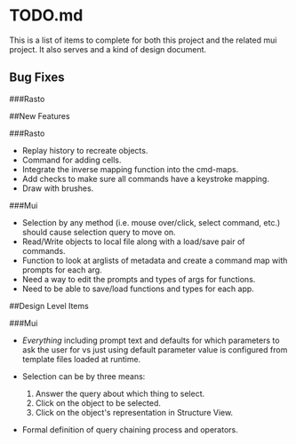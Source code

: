 # TODO.md

This is a list of items to complete for both this project and the related mui project. It also serves and a kind of
design document.


## Bug Fixes

###Rasto




##New Features

###Rasto

* Replay history to recreate objects.
* Command for adding cells.
* Integrate the inverse mapping function into the cmd-maps.
* Add checks to make sure all commands have a keystroke mapping.
* Draw with brushes.

###Mui

 * Selection by any method (i.e. mouse over/click, select
   command, etc.) should cause selection query to move on. 
 * Read/Write objects to local file along with a
   load/save pair of commands.
 * Function to look at arglists of metadata
   and create a command map with prompts for each arg.
 * Need a way to edit the prompts and types of args for
   functions.
 * Need to be able to save/load functions and types for
   each app.


##Design Level Items

###Mui

* _Everything_ including prompt text and defaults for which
parameters to ask the user for vs just using default
parameter value is configured from template files loaded at runtime.


* Selection can be by three means:
  1. Answer the query about which thing to select.
  2. Click on the object to be selected.
  3. Click on the object's representation in Structure View.

* Formal definition of query chaining process and operators.
